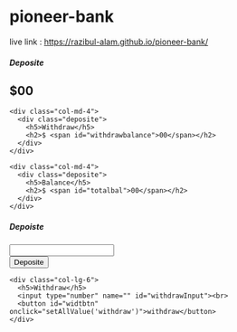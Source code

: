 # pioneer-bank
live link : https://razibul-alam.github.io/pioneer-bank/
 <div class="row">
    <div class="col-md-4">
      <div class="deposite">
        <h5>Deposite</h5>
        <h2>$<span id="depositebalance">00</span></h2>
      </div>
    </div>

    <div class="col-md-4">
      <div class="deposite">
        <h5>Withdraw</h5>
        <h2>$ <span id="withdrawbalance">00</span></h2>
      </div>
    </div>

    <div class="col-md-4">
      <div class="deposite">
        <h5>Balance</h5>
        <h2>$ <span id="totalbal">00</span></h2>
      </div>
    </div>
  </div>


  <div class="row">
    <div class="col-lg-6">
      <h5>Depoiste</h5>
      <input type="number" name="" id="depositeInput"><br>
      <button id="depbtn" onclick="setAllValue('deposite')">Deposite</button>
    </div>

    <div class="col-lg-6">
      <h5>Withdraw</h5>
      <input type="number" name="" id="withdrawInput"><br>
      <button id="widtbtn" onclick="setAllValue('withdraw')">withdraw</button>
    </div>
  </div>